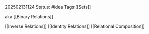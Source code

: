 202502131124
Status: #idea
Tags:[[Sets]] 

aka [[Binary Relations]]

[[Inverse Relations]]
[[Identity Relations]]
[[Relational Composition]]